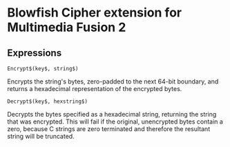 # Blowfish Cipher extension for Multimedia Fusion 2

## Expressions

`Encrypt$(key$, string$)`

Encrypts the string's bytes, zero-padded to the next 64-bit boundary, and
returns a hexadecimal representation of the encrypted bytes.

`Decrypt$(key$, hexstring$)`

Decrypts the bytes specified as a hexadecimal string, returning the string
that was encrypted. This will fail if the original, unencrypted bytes contain
a zero, because C strings are zero terminated and therefore the resultant
string will be truncated.
